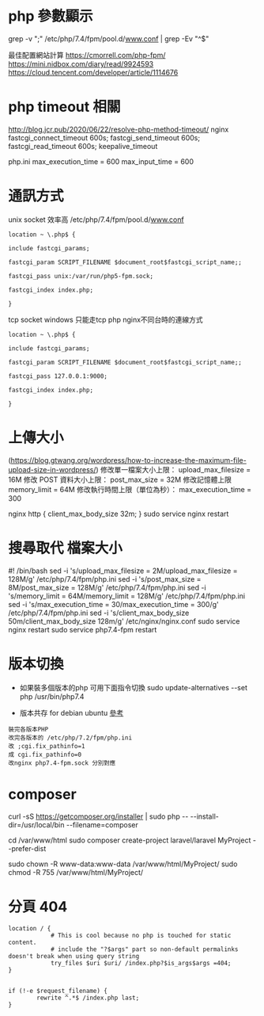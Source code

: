 # php 參數顯示
grep -v ";" /etc/php/7.4/fpm/pool.d/www.conf | grep -Ev "^$"

最佳配置網站計算
https://cmorrell.com/php-fpm/
https://mini.nidbox.com/diary/read/9924593
https://cloud.tencent.com/developer/article/1114676

# php timeout 相關
http://blog.jcr.pub/2020/06/22/resolve-php-method-timeout/
nginx 
fastcgi_connect_timeout 600s;
fastcgi_send_timeout 600s;
fastcgi_read_timeout 600s;
keepalive_timeout

php.ini
max_execution_time = 600
max_input_time = 600

# 通訊方式
unix socket
效率高
/etc/php/7.4/fpm/pool.d/www.conf

```
location ~ \.php$ {

include fastcgi_params;

fastcgi_param SCRIPT_FILENAME $document_root$fastcgi_script_name;;

fastcgi_pass unix:/var/run/php5-fpm.sock;

fastcgi_index index.php;

}
```

tcp socket
windows 只能走tcp
php nginx不同台時的連線方式
```
location ~ \.php$ {

include fastcgi_params;

fastcgi_param SCRIPT_FILENAME $document_root$fastcgi_script_name;;

fastcgi_pass 127.0.0.1:9000;

fastcgi_index index.php;

}
```

# 上傳大小
(https://blog.gtwang.org/wordpress/how-to-increase-the-maximum-file-upload-size-in-wordpress/)
修改單一檔案大小上限：
upload_max_filesize = 16M
修改 POST 資料大小上限：
post_max_size = 32M
修改記憶體上限
memory_limit = 64M
修改執行時間上限（單位為秒）：
max_execution_time = 300

nginx
http {
  client_max_body_size 32m;
}
sudo service nginx restart

# 搜尋取代 檔案大小
#! /bin/bash
sed -i 's/upload_max_filesize = 2M/upload_max_filesize = 128M/g' /etc/php/7.4/fpm/php.ini
sed -i 's/post_max_size = 8M/post_max_size = 128M/g' /etc/php/7.4/fpm/php.ini
sed -i 's/memory_limit = 64M/memory_limit = 128M/g' /etc/php/7.4/fpm/php.ini
sed -i 's/max_execution_time = 30/max_execution_time = 300/g' /etc/php/7.4/fpm/php.ini
sed -i 's/client_max_body_size 50m/client_max_body_size 128m/g' /etc/nginx/nginx.conf
sudo service nginx restart
sudo service php7.4-fpm restart

# 版本切換

* 如果裝多個版本的php 可用下面指令切換
sudo update-alternatives --set php /usr/bin/php7.4

* 版本共存 for debian ubuntu
[參考](https://xenby.com/b/175-%E6%95%99%E5%AD%B8-%E5%9C%A8ubuntu%E5%AE%89%E8%A3%9D%E5%A4%9A%E7%89%88%E6%9C%ACphp-nginx)
```
裝完各版本PHP
改完各版本的 /etc/php/7.2/fpm/php.ini
改 ;cgi.fix_pathinfo=1
成 cgi.fix_pathinfo=0
改nginx php7.4-fpm.sock 分別對應

```

# composer
curl -sS https://getcomposer.org/installer | sudo php -- --install-dir=/usr/local/bin --filename=composer

cd /var/www/html
sudo composer create-project laravel/laravel MyProject --prefer-dist

sudo chown -R www-data:www-data /var/www/html/MyProject/
sudo chmod -R 755 /var/www/html/MyProject/

# 分頁 404
    location / {
                # This is cool because no php is touched for static content.
                # include the "?$args" part so non-default permalinks doesn't break when using query string
                try_files $uri $uri/ /index.php?$is_args$args =404;
    }


    if (!-e $request_filename) {
            rewrite ^.*$ /index.php last;
    }